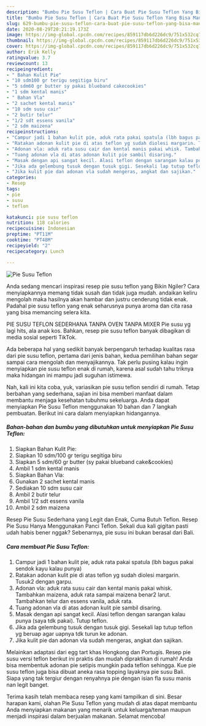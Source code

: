 ```yaml
---
description: "Bumbu Pie Susu Teflon | Cara Buat Pie Susu Teflon Yang Bisa Manjain Lidah"
title: "Bumbu Pie Susu Teflon | Cara Buat Pie Susu Teflon Yang Bisa Manjain Lidah"
slug: 629-bumbu-pie-susu-teflon-cara-buat-pie-susu-teflon-yang-bisa-manjain-lidah
date: 2020-08-29T20:21:19.173Z
image: https://img-global.cpcdn.com/recipes/859117db6d226dc9/751x532cq70/pie-susu-teflon-foto-resep-utama.jpg
thumbnail: https://img-global.cpcdn.com/recipes/859117db6d226dc9/751x532cq70/pie-susu-teflon-foto-resep-utama.jpg
cover: https://img-global.cpcdn.com/recipes/859117db6d226dc9/751x532cq70/pie-susu-teflon-foto-resep-utama.jpg
author: Erik Kelly
ratingvalue: 3.7
reviewcount: 13
recipeingredient:
- " Bahan Kulit Pie"
- "10 sdm100 gr terigu segitiga biru"
- "5 sdm60 gr butter sy pakai blueband cakecookies"
- "1 sdm kental manis"
- " Bahan Vla"
- "2 sachet kental manis"
- "10 sdm susu cair"
- "2 butir telur"
- "1/2 sdt essens vanila"
- "2 sdm maizena"
recipeinstructions:
- "Campur jadi 1 bahan kulit pie, aduk rata pakai spatula (lbh bagus pakai sendok kayu kalau punya)"
- "Ratakan adonan kulit pie di atas teflon yg sudah diolesi margarin. Tusuk2 dengan garpu."
- "Adonan vla: aduk rata susu cair dan kental manis pakai whisk. Tambahkan maizena, aduk rata sampai maizena benar2 larut. Tambahkan telur dan essens vanila, aduk rata."
- "Tuang adonan vla di atas adonan kulit pie sambil disaring."
- "Masak dengan api sangat kecil. Alasi teflon dengan sarangan kalau punya (saya tdk pakai). Tutup teflon."
- "Jika ada gelembung tusuk dengan tusuk gigi. Sesekali lap tutup teflon yg beruap agar uapnya tdk turun ke adonan."
- "Jika kulit pie dan adonan vla sudah mengeras, angkat dan sajikan."
categories:
- Resep
tags:
- pie
- susu
- teflon

katakunci: pie susu teflon 
nutrition: 118 calories
recipecuisine: Indonesian
preptime: "PT11M"
cooktime: "PT48M"
recipeyield: "2"
recipecategory: Lunch

---
```



![Pie Susu Teflon](https://img-global.cpcdn.com/recipes/859117db6d226dc9/751x532cq70/pie-susu-teflon-foto-resep-utama.jpg)

Anda sedang mencari inspirasi resep pie susu teflon yang Bikin Ngiler? Cara menyiapkannya memang tidak susah dan tidak juga mudah. andaikan keliru mengolah maka hasilnya akan hambar dan justru cenderung tidak enak. Padahal pie susu teflon yang enak seharusnya punya aroma dan cita rasa yang bisa memancing selera kita.

PIE SUSU TEFLON SEDERHANA TANPA OVEN TANPA MIXER Pie susu yg lagi hits, ala anak kos. Bahkan, resep pie susu teflon banyak dibagikan di media sosial seperti TikTok.

Ada beberapa hal yang sedikit banyak berpengaruh terhadap kualitas rasa dari pie susu teflon, pertama dari jenis bahan, kedua pemilihan bahan segar sampai cara mengolah dan menyajikannya. Tak perlu pusing kalau ingin menyiapkan pie susu teflon enak di rumah, karena asal sudah tahu triknya maka hidangan ini mampu jadi suguhan istimewa.


Nah, kali ini kita coba, yuk, variasikan pie susu teflon sendiri di rumah. Tetap berbahan yang sederhana, sajian ini bisa memberi manfaat dalam membantu menjaga kesehatan tubuhmu sekeluarga. Anda dapat menyiapkan Pie Susu Teflon menggunakan 10 bahan dan 7 langkah pembuatan. Berikut ini cara dalam menyiapkan hidangannya.

<!--inarticleads1-->

##### Bahan-bahan dan bumbu yang dibutuhkan untuk menyiapkan Pie Susu Teflon:

1. Siapkan  Bahan Kulit Pie:
1. Siapkan 10 sdm/100 gr terigu segitiga biru
1. Siapkan 5 sdm/60 gr butter (sy pakai blueband cake&amp;cookies)
1. Ambil 1 sdm kental manis
1. Siapkan  Bahan Vla:
1. Gunakan 2 sachet kental manis
1. Sediakan 10 sdm susu cair
1. Ambil 2 butir telur
1. Ambil 1/2 sdt essens vanila
1. Ambil 2 sdm maizena


Resep Pie Susu Sederhana yang Legit dan Enak, Cuma Butuh Teflon. Resep Pie Susu Hanya Menggunakan Panci Teflon. Sekali dua kali gigitan pasti udah habis bener nggak? Sebenarnya, pie susu ini bukan berasal dari Bali. 

<!--inarticleads2-->

##### Cara membuat Pie Susu Teflon:

1. Campur jadi 1 bahan kulit pie, aduk rata pakai spatula (lbh bagus pakai sendok kayu kalau punya)
1. Ratakan adonan kulit pie di atas teflon yg sudah diolesi margarin. Tusuk2 dengan garpu.
1. Adonan vla: aduk rata susu cair dan kental manis pakai whisk. Tambahkan maizena, aduk rata sampai maizena benar2 larut. Tambahkan telur dan essens vanila, aduk rata.
1. Tuang adonan vla di atas adonan kulit pie sambil disaring.
1. Masak dengan api sangat kecil. Alasi teflon dengan sarangan kalau punya (saya tdk pakai). Tutup teflon.
1. Jika ada gelembung tusuk dengan tusuk gigi. Sesekali lap tutup teflon yg beruap agar uapnya tdk turun ke adonan.
1. Jika kulit pie dan adonan vla sudah mengeras, angkat dan sajikan.


Melainkan adaptasi dari egg tart khas Hongkong dan Portugis. Resep pie susu versi teflon berikut ini praktis dan mudah dipraktikan di rumah! Anda bisa membentuk adonan pie setipis mungkin pada teflon sehingga. Kue pie susu teflon juga bisa dibuat aneka rasa topping layaknya pie susu Bali. Siapa yang tak tergiur dengan renyahnya pie dengan isian fla susu manis nan legit banget. 

Terima kasih telah membaca resep yang kami tampilkan di sini. Besar harapan kami, olahan Pie Susu Teflon yang mudah di atas dapat membantu Anda menyiapkan makanan yang menarik untuk keluarga/teman maupun menjadi inspirasi dalam berjualan makanan. Selamat mencoba!
